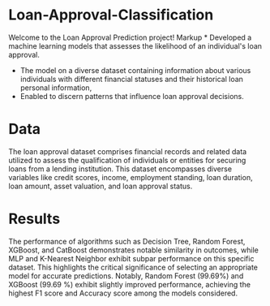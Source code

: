 # Loan-Approval-Classification
Welcome to the Loan Approval Prediction project!
Markup * Developed a machine learning models that assesses the likelihood of an individual's loan approval. 
* The model on a diverse dataset containing information about various individuals with different financial statuses and their historical loan personal information,
* Enabled to discern patterns that influence loan approval decisions.
# Data
The loan approval dataset comprises financial records and related data utilized to assess the qualification of individuals or entities for securing loans from a lending institution. This dataset encompasses diverse variables like credit scores, income, employment standing, loan duration, loan amount, asset valuation, and loan approval status.
# Results
The performance of algorithms such as Decision Tree, Random Forest, XGBoost, and CatBoost demonstrates notable similarity in outcomes, while MLP and K-Nearest Neighbor exhibit subpar performance on this specific dataset. This highlights the critical significance of selecting an appropriate model for accurate predictions. Notably, Random Forest (99.69%) and XGBoost (99.69 %) exhibit slightly improved performance, achieving the highest F1 score and Accuracy score among the models considered.
